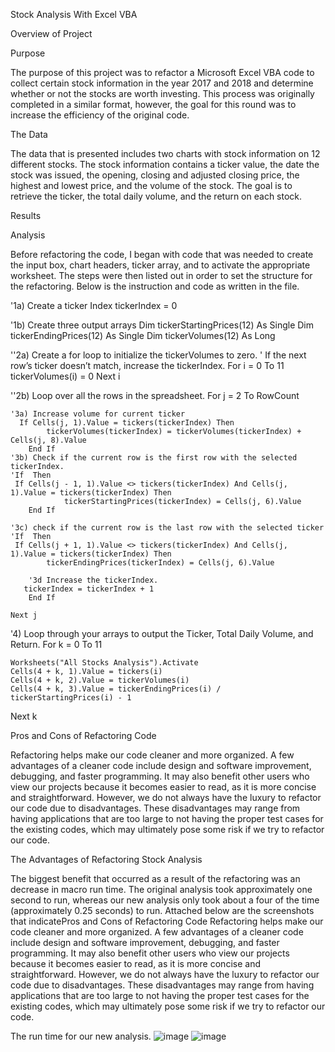 Stock Analysis With Excel VBA

Overview of Project

Purpose

The purpose of this project was to refactor a Microsoft Excel VBA code to collect certain stock information in the year 2017 and 2018 and determine whether or not the stocks are worth investing. This process was originally completed in a similar format, however, the goal for this round was to increase the efficiency of the original code.

The Data

The data that is presented includes two charts with stock information on 12 different stocks. The stock information contains a ticker value, the date the stock was issued, the opening, closing and adjusted closing price, the highest and lowest price, and the volume of the stock. The goal is to retrieve the ticker, the total daily volume, and the return on each stock.

Results

Analysis

Before refactoring the code, I began with code that was needed to create the input box, chart headers, ticker array, and to activate the appropriate worksheet. The steps were then listed out in order to set the structure for the refactoring. Below is the instruction and code as written in the file.

'1a) Create a ticker Index
tickerIndex = 0

'1b) Create three output arrays
    Dim tickerStartingPrices(12) As Single
    Dim tickerEndingPrices(12) As Single
    Dim tickerVolumes(12) As Long

''2a) Create a for loop to initialize the tickerVolumes to zero.
' If the next row’s ticker doesn’t match, increase the tickerIndex.
 For i = 0 To 11
        tickerVolumes(i) = 0
    Next i

''2b) Loop over all the rows in the spreadsheet.
For j = 2 To RowCount

    '3a) Increase volume for current ticker
      If Cells(j, 1).Value = tickers(tickerIndex) Then
            tickerVolumes(tickerIndex) = tickerVolumes(tickerIndex) + Cells(j, 8).Value
        End If    
    '3b) Check if the current row is the first row with the selected tickerIndex.
    'If  Then
     If Cells(j - 1, 1).Value <> tickers(tickerIndex) And Cells(j,       1).Value = tickers(tickerIndex) Then
                tickerStartingPrices(tickerIndex) = Cells(j, 6).Value
        End If
    
    '3c) check if the current row is the last row with the selected ticker
    'If  Then
     If Cells(j + 1, 1).Value <> tickers(tickerIndex) And Cells(j, 1).Value = tickers(tickerIndex) Then
            tickerEndingPrices(tickerIndex) = Cells(j, 6).Value

        '3d Increase the tickerIndex.
       tickerIndex = tickerIndex + 1
        End If

    Next j

'4) Loop through your arrays to output the Ticker, Total Daily Volume, and Return.
For k = 0 To 11
    
    Worksheets("All Stocks Analysis").Activate
    Cells(4 + k, 1).Value = tickers(i)
    Cells(4 + k, 2).Value = tickerVolumes(i)
    Cells(4 + k, 3).Value = tickerEndingPrices(i) / tickerStartingPrices(i) - 1
   Next k

Pros and Cons of Refactoring Code

Refactoring helps make our code cleaner and more organized. A few advantages of a cleaner code include design and software improvement, debugging, and faster programming. It may also benefit other users who view our projects because it becomes easier to read, as it is more concise and straightforward. However, we do not always have the luxury to refactor our code due to disadvantages. These disadvantages may range from having applications that are too large to not having the proper test cases for the existing codes, which may ultimately pose some risk if we try to refactor our code.

The Advantages of Refactoring Stock Analysis

The biggest benefit that occurred as a result of the refactoring was an decrease in macro run time. The original analysis took approximately one second to run, whereas our new analysis only took about a four of the time (approximately 0.25 seconds) to run. Attached below are the screenshots that indicatePros and Cons of Refactoring Code
Refactoring helps make our code cleaner and more organized. A few advantages of a cleaner code include design and software improvement, debugging, and faster programming. It may also benefit other users who view our projects because it becomes easier to read, as it is more concise and straightforward. However, we do not always have the luxury to refactor our code due to disadvantages. These disadvantages may range from having applications that are too large to not having the proper test cases for the existing codes, which may ultimately pose some risk if we try to refactor our code.

The run time for our new analysis.
![image](https://user-images.githubusercontent.com/95595378/149650669-77338b3a-eb24-4be0-8aab-c520c1f2170e.png)
![image](https://user-images.githubusercontent.com/95595378/149650674-b4d9d4ab-2745-40ee-b7be-fc9819052606.png)

